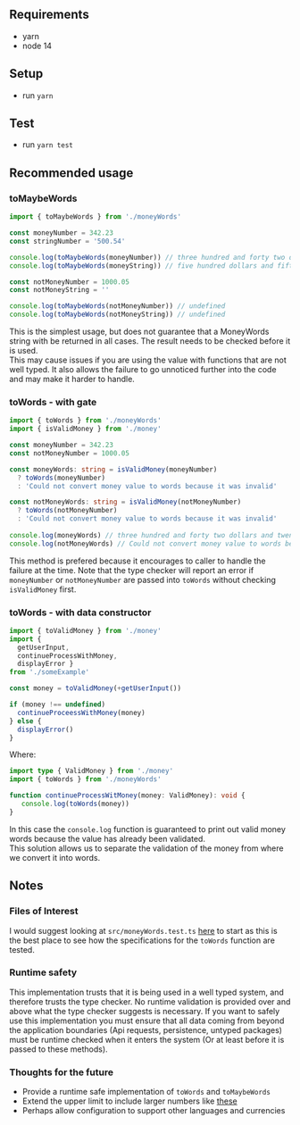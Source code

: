 ## Requirements
- yarn
- node 14

## Setup
- run `yarn`

## Test
- run `yarn test`

## Recommended usage
### toMaybeWords
```TypeScript
import { toMaybeWords } from './moneyWords'

const moneyNumber = 342.23
const stringNumber = '500.54'

console.log(toMaybeWords(moneyNumber)) // three hundred and forty two dollars and twenty three cents
console.log(toMaybeWords(moneyString)) // five hundred dollars and fifty four cents

const notMoneyNumber = 1000.05
const notMoneyString = ''

console.log(toMaybeWords(notMoneyNumber)) // undefined
console.log(toMaybeWords(notMoneyString)) // undefined
```
This is the simplest usage, but does not guarantee that a MoneyWords string with be returned in all cases.
The result needs to be checked before it is used.  
This may cause issues if you are using the value with functions that are not well typed.
It also allows the failure to go unnoticed further into the code and may make it harder to handle.

### toWords - with gate
```TypeScript
import { toWords } from './moneyWords'
import { isValidMoney } from './money'

const moneyNumber = 342.23
const notMoneyNumber = 1000.05

const moneyWords: string = isValidMoney(moneyNumber) 
  ? toWords(moneyNumber) 
  : 'Could not convert money value to words because it was invalid'

const notMoneyWords: string = isValidMoney(notMoneyNumber) 
  ? toWords(notMoneyNumber) 
  : 'Could not convert money value to words because it was invalid'
  
console.log(moneyWords) // three hundred and forty two dollars and twenty three cents
console.log(notMoneyWords) // Could not convert money value to words because it was invalid
```
This method is prefered because it encourages to caller to handle the failure at the time.
Note that the type checker will report an error if `moneyNumber` or `notMoneyNumber` are passed into `toWords` 
without checking `isValidMoney` first.

### toWords - with data constructor
```TypeScript
import { toValidMoney } from './money'
import { 
  getUserInput, 
  continueProcessWithMoney, 
  displayError } 
from './someExample'

const money = toValidMoney(+getUserInput())

if (money !== undefined)
  continueProceessWithMoney(money)
} else {
  displayError()
}
```
Where:
```TypeScript
import type { ValidMoney } from './money'
import { toWords } from './moneyWords'

function continueProcessWitMoney(money: ValidMoney): void {
   console.log(toWords(money))
}
```
In this case the `console.log` function is guaranteed to print out valid money words because 
the value has already been validated.  
This solution allows us to separate the validation of the money from where we convert it into words.  

## Notes
### Files of Interest
I would suggest looking at `src/moneyWords.test.ts` [here](https://github.com/cedw032/money-words/blob/master/src/moneyWords.test.ts) to start as this is the best place to see how the specifications
for the `toWords` function are tested.
### Runtime safety
This implementation trusts that it is being used in a well typed system, and therefore trusts the type checker.
No runtime validation is provided over and above what the type checker suggests is necessary.
If you want to safely use this implementation you must ensure that all data coming from beyond
the application boundaries (Api requests, persistence, untyped packages) must be runtime checked when it enters
the system (Or at least before it is passed to these methods).
### Thoughts for the future
- Provide a runtime safe implementation of `toWords` and `toMaybeWords`
- Extend the upper limit to include larger numbers like [these](https://simple.wikipedia.org/wiki/Names_for_large_numbers)
- Perhaps allow configuration to support other languages and currencies
